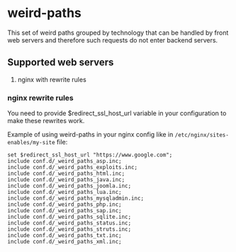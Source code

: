 # weird-paths
This set of weird paths grouped by technology that can be handled by front web servers and therefore such requests do not enter backend servers.

## Supported web servers

1. nginx with rewrite rules

### nginx rewrite rules

You need to provide $redirect_ssl_host_url variable in your configuration to make these rewrites work.

Example of using weird-paths in your nginx config like in `/etc/nginx/sites-enables/my-site` file:

```
set $redirect_ssl_host_url "https://www.google.com";
include conf.d/_weird_paths_asp.inc;
include conf.d/_weird_paths_exploits.inc;
include conf.d/_weird_paths_html.inc;
include conf.d/_weird_paths_java.inc;
include conf.d/_weird_paths_joomla.inc;
include conf.d/_weird_paths_lua.inc;
include conf.d/_weird_paths_mysqladmin.inc;
include conf.d/_weird_paths_php.inc;
include conf.d/_weird_paths_sap.inc;
include conf.d/_weird_paths_sqlite.inc;
include conf.d/_weird_paths_status.inc;
include conf.d/_weird_paths_struts.inc;
include conf.d/_weird_paths_txt.inc;
include conf.d/_weird_paths_xml.inc;
```


